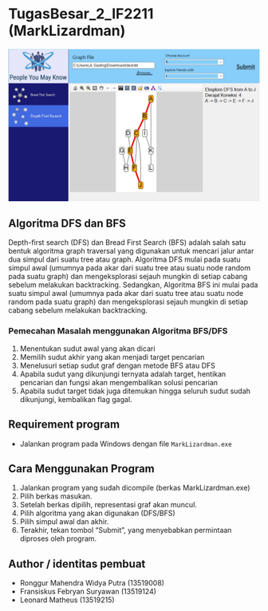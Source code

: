 # TugasBesar_2_IF2211 (MarkLizardman)
![alt text](https://github.com/ronggurmahendra/TugasBesar_2_IF2211/blob/main/img/jpg1.jpg?raw=true)

## Algoritma DFS dan BFS
Depth-first search (DFS) dan Bread First Search (BFS) adalah salah satu bentuk algoritma graph traversal yang digunakan untuk mencari jalur antar dua simpul dari suatu tree atau graph. Algoritma DFS mulai pada suatu simpul awal (umumnya pada akar dari suatu tree atau suatu node random pada suatu graph) dan mengeksplorasi sejauh mungkin di setiap cabang sebelum melakukan backtracking. Sedangkan, Algoritma BFS ini mulai pada suatu simpul awal (umumnya pada akar dari suatu tree atau suatu node random pada suatu graph) dan mengeksplorasi sejauh mungkin di setiap cabang sebelum melakukan backtracking.

### Pemecahan Masalah menggunakan Algoritma BFS/DFS
1. Menentukan sudut awal yang akan dicari
2. Memilih sudut akhir yang akan menjadi target pencarian
3. Menelusuri setiap sudut graf dengan metode BFS atau DFS
4. Apabila sudut yang dikunjungi ternyata adalah target, hentikan pencarian dan fungsi akan mengembalikan solusi pencarian
5. Apabila sudut target tidak juga ditemukan hingga seluruh sudut sudah dikunjungi, kembalikan flag gagal.

## Requirement program
- Jalankan program pada Windows dengan file ```MarkLizardman.exe```

## Cara Menggunakan Program
1. Jalankan program yang sudah dicompile (berkas MarkLizardman.exe)
2. Pilih berkas masukan. 
3. Setelah berkas dipilih, representasi graf akan muncul. 
4. Pilih algoritma yang akan digunakan (DFS/BFS)
5. Pilih simpul awal dan akhir. 
6. Terakhir, tekan tombol “Submit”, yang menyebabkan permintaan diproses oleh program.

## Author / identitas pembuat
- Ronggur Mahendra Widya Putra  (13519008)
- Fransiskus Febryan Suryawan (13519124)
- Leonard Matheus (13519215)
